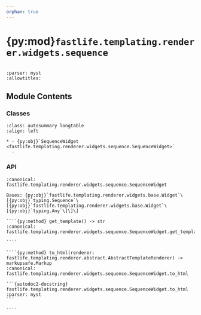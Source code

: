 ```yaml
---
orphan: true
---
```


# {py:mod}`fastlife.templating.renderer.widgets.sequence`

```{py:module} fastlife.templating.renderer.widgets.sequence
```

```{autodoc2-docstring} fastlife.templating.renderer.widgets.sequence
:parser: myst
:allowtitles:
```

## Module Contents

### Classes

````{list-table}
:class: autosummary longtable
:align: left

* - {py:obj}`SequenceWidget <fastlife.templating.renderer.widgets.sequence.SequenceWidget>`
  -
````

### API

`````{py:class} SequenceWidget(name: str, *, title: str | None, hint: str | None = None, aria_label: str | None = None, value: typing.Sequence[fastlife.templating.renderer.widgets.base.Widget[typing.Any]] | None, error: str | None = None, item_type: typing.Type[typing.Any], token: str, removable: bool)
:canonical: fastlife.templating.renderer.widgets.sequence.SequenceWidget

Bases: {py:obj}`fastlife.templating.renderer.widgets.base.Widget`\[{py:obj}`typing.Sequence`\[{py:obj}`fastlife.templating.renderer.widgets.base.Widget`\[{py:obj}`typing.Any`\]\]\]

````{py:method} get_template() -> str
:canonical: fastlife.templating.renderer.widgets.sequence.SequenceWidget.get_template

````

````{py:method} to_html(renderer: fastlife.templating.renderer.abstract.AbstractTemplateRenderer) -> markupsafe.Markup
:canonical: fastlife.templating.renderer.widgets.sequence.SequenceWidget.to_html

```{autodoc2-docstring} fastlife.templating.renderer.widgets.sequence.SequenceWidget.to_html
:parser: myst
```

````

`````
